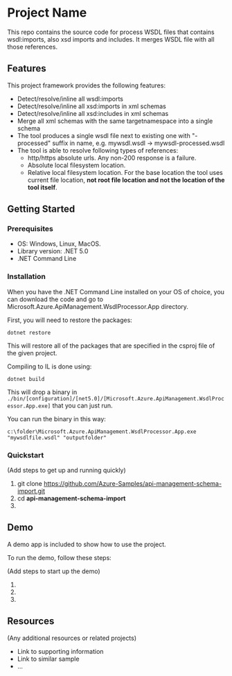 # Project Name

This repo contains the source code for process WSDL files that contains wsdl:imports, also xsd imports and includes. It merges WSDL file with all those references.

## Features

This project framework provides the following features:

* Detect/resolve/inline all wsdl:imports
* Detect/resolve/inline all xsd:imports in xml schemas
* Detect/resolve/inline all xsd:includes in xml schemas
* Merge all xml schemas with the same targetnamespace into a single schema
* The tool produces a single wsdl file next to existing one with "-processed" suffix in name, e.g. mywsdl.wsdl -> mywsdl-processed.wsdl
* The tool is able to resolve following types of references:
    * http/https absolute urls. Any non-200 response is a failure.
    * Absolute local filesystem location.
    * Relative local filesystem location. For the base location the tool uses current file location, **not root file location and not the location of the tool itself**.

## Getting Started

### Prerequisites


- OS: Windows, Linux, MacOS.
- Library version: .NET 5.0
- .NET Command Line

### Installation

When you have the .NET Command Line installed on your OS of choice, you can download the code and go to Microsoft.Azure.ApiManagement.WsdlProcessor.App directory. 

First, you will need to restore the packages:
	
	dotnet restore
	
This will restore all of the packages that are specified in the csproj file of the given project.

Compiling to IL is done using:
	
	dotnet build

This will drop a binary in `./bin/[configuration]/[net5.0]/[Microsoft.Azure.ApiManagement.WsdlProcessor.App.exe]` that you can just run.

You can run the binary in this way:
	
	c:\folder\Microsoft.Azure.ApiManagement.WsdlProcessor.App.exe "mywsdlfile.wsdl" "outputfolder"
	

### Quickstart
(Add steps to get up and running quickly)

1. git clone https://github.com/Azure-Samples/api-management-schema-import.git
2. cd **api-management-schema-import**
3. 


## Demo

A demo app is included to show how to use the project.

To run the demo, follow these steps:

(Add steps to start up the demo)

1.
2.
3.

## Resources

(Any additional resources or related projects)

- Link to supporting information
- Link to similar sample
- ...
